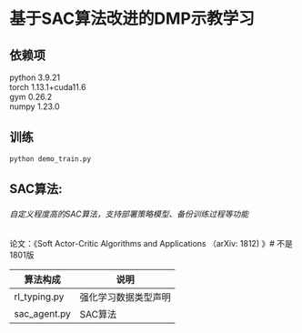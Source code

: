 # 基于SAC算法改进的DMP示教学习

## 依赖项
python 3.9.21  
torch  1.13.1+cuda11.6  
gym    0.26.2  
numpy  1.23.0  

## 训练
```
python demo_train.py
```

## SAC算法:

###### 自定义程度高的SAC算法，支持部署策略模型、备份训练过程等功能

论文：《Soft Actor-Critic Algorithms and Applications （arXiv: 1812) 》# 不是1801版

| 算法构成     | 说明                 |
| ------------ | -------------------- |
| rl_typing.py | 强化学习数据类型声明 |
| sac_agent.py | SAC算法         |





